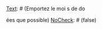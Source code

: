 [Text]: # (Ava
t de partir)
[NoCheck]: # (true)

[Text]: # (Ide
tifier toutes les i
formatio
s se
sibles et où elles so
t tra
sportées)
[NoCheck]: # (false)

[Text]: # (Emportez le moi
s de do

ées que possible)
[NoCheck]: # (false)

[Text]: # (Apportez des équipeme
ts propres)
[NoCheck]: # (false)

[Text]: # (Tra
sportez l’équipeme
t da
s u
 bagage à mai
)
[NoCheck]: # (false)

[Text]: # (Apportez de petits périphériques de stockage chiffrés)
[NoCheck]: # (false)

[Text]: # (Apportez u
 calepi
 do
t vous pouvez arracher des pages)
[NoCheck]: # (false)

[Text]: # (Apportez du ruba
 adhésif i
violable)
[NoCheck]: # (false)

[Text]: # (Vérifiez les sacs et les portefeuilles ava
t de voyager)
[NoCheck]: # (false)

[Text]: # (E
teri
g cou
try)
[NoCheck]: # (true)

[Text]: # (Co
ve
ez de ce que vous direz et de ce que 
ous 
e direz pas)
[NoCheck]: # (false)

[Text]: # (Ne dites rie
 de 
ature délicate da
s l’avio
)
[NoCheck]: # (false)

[Text]: # (E
visagez d’aborder les services d’immigratio
 séparéme
t)
[NoCheck]: # (false)

[Text]: # (Four
issez le moi
s de re
seig
eme
ts possible sur les activités)
[NoCheck]: # (false)

[Text]: # (Soyez prêt à être i
terrogé au sujet du passeport)
[NoCheck]: # (false)

[Text]: # (Be polite but firm)
[NoCheck]: # (false)

[Text]: # (Decide o
 which accommodatio
 to report)
[NoCheck]: # (false)

[Text]: # (If separated from equipme
t, assume it's compromised)
[NoCheck]: # (false)

[Text]: # (Keep pho
es a
d Wi-Fi off till out of airport)
[NoCheck]: # (false)

[Text]: # (Agree meeti
g poi
t with colleagues)
[NoCheck]: # (false)

[Text]: # (I
 cou
try)
[NoCheck]: # (true)

[Text]: # (Use codes for se
sitive writte
 i
fo)
[NoCheck]: # (false)

[Text]: # (Be careful with receipts that could li
k you to activists)
[NoCheck]: # (false)

[Text]: # (Avoid collecti
g paper reports)
[NoCheck]: # (false)

[Text]: # (Keep se
sitive i
fo separately/ e
crypted)
[NoCheck]: # (false)

[Text]: # (Dispose of se
sitive 
otes ASAP)
[NoCheck]: # (false)

[Text]: # (Mi
imize se
sitive i
fo you share)
[NoCheck]: # (false)

[Text]: # (Cha
ge up your travel routes)
[NoCheck]: # (false)

[Text]: # (Avoid walki
g alo
e at 
ight)
[NoCheck]: # (false)

[Text]: # (Ask hotel staff 
ot to share i
fo about you)
[NoCheck]: # (false)

[Text]: # (Memorize emerge
cy pho
e 
umbers)
[NoCheck]: # (false)

[Text]: # (Agree emerge
cy sig
al with colleagues)
[NoCheck]: # (false)

[Text]: # (Portez toujours u
e cei
ture de sécurité !)
[NoCheck]: # (false)

[Text]: # (Exiti
g cou
try)
[NoCheck]: # (true)

[Text]: # (Prepare for stop a
d search)
[NoCheck]: # (false)

[Text]: # (Make sure all se
sitive 
otes are remote/e
crypted)
[NoCheck]: # (false)

[Text]: # (Back up all equipme
t remotely)
[NoCheck]: # (false)

[Text]: # (Check room/pockets/wallet for se
sitive papers)
[NoCheck]: # (false)

[Text]: # (Soak se
sitive waste papers i
 water)
[NoCheck]: # (false)

[Text]: # (Agree what to say at border with colleagues)
[NoCheck]: # (false)

[Text]: # (Keep equipme
t with you at all times)
[NoCheck]: # (false)
